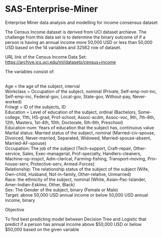 # SAS-Enterprise-Miner
Enterprise Miner data analysis and modelling for income consensus dataset

The Census Income dataset is derived from UCI dataset archieve. The challenge from this data set is to determine the binary outcome of if a person is having an annual income more 50,000 USD or less than 50,000 USD based on the 14 variables and 32562 row of dataset.

URL link of the Census Income Data Set: https://archive.ics.uci.edu/ml/datasets/census+income

The variables consist of:

<br>Age = the age of the subject, interval
<br>Workclass = Occupation of the subject, nominal (Private, Self-emp-not-inc, Self-emp-inc, Federal-gov, Local-gov, State-gov, Without-pay, Never-worked)
<br>Fnlwgt = ID of the subjects, ID
<br>Education = Level of education of the subject, ordinal (Bachelors, Some-college, 11th, HS-grad, Prof-school, Assoc-acdm, Assoc-voc, 9th, 7th-8th, 12th, Masters, 1st-4th, 10th, Doctorate, 5th-6th, Preschool)
<br> Education-num: Years of education that the subject has, continuous value
<br> Marital status: Married status of the subject, nominal (Married-civ-spouse, Divorced, Never-married, Separated, Widowed, Married-spouse-absent, Married-AF-spouse)
<br> Occupation: The job of the subject (Tech-support, Craft-repair, Other-service, Sales, Exec-managerial, Prof-specialty, Handlers-cleaners, Machine-op-inspct, Adm-clerical, Farming-fishing, Transport-moving, Priv-house-serv, Protective-serv, Armed-Forces)
<br> Relationship: The relationship status of the subject of the subject (Wife, Own-child, Husband, Not-in-family, Other-relative, Unmarried)
<br>Race: the ethnicity of the subject, nominal (White, Asian-Pac-Islander, Amer-Indian-Eskimo, Other, Black)
<br>Sex: The Gender of the subject, binary (Female or Male)
<br>Target: above 50,000 USD annual income or below 50,000 USD annual income, binary

Objective

To find best predicting model between Decision Tree and Logistic that predict if a person has annual income above $50,000 USD or below $50,000 based on the given variable
